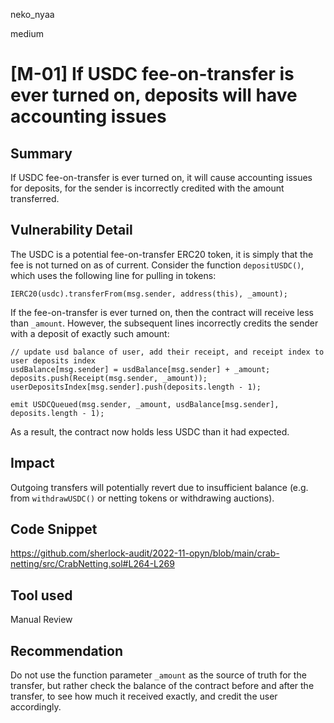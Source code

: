 neko_nyaa

medium

# [M-01] If USDC fee-on-transfer is ever turned on, deposits will have accounting issues

## Summary
If USDC fee-on-transfer is ever turned on, it will cause accounting issues for deposits, for the sender is incorrectly credited with the amount transferred.

## Vulnerability Detail
The USDC is a potential fee-on-transfer ERC20 token, it is simply that the fee is not turned on as of current. Consider the function `depositUSDC()`, which uses the following line for pulling in tokens:

```solidity
IERC20(usdc).transferFrom(msg.sender, address(this), _amount);
```

If the fee-on-transfer is ever turned on, then the contract will receive less than `_amount`. However, the subsequent lines incorrectly credits the sender with a deposit of exactly such amount:

```solidity
// update usd balance of user, add their receipt, and receipt index to user deposits index
usdBalance[msg.sender] = usdBalance[msg.sender] + _amount;
deposits.push(Receipt(msg.sender, _amount));
userDepositsIndex[msg.sender].push(deposits.length - 1);

emit USDCQueued(msg.sender, _amount, usdBalance[msg.sender], deposits.length - 1);
```

As a result, the contract now holds less USDC than it had expected.

## Impact
Outgoing transfers will potentially revert due to insufficient balance (e.g. from `withdrawUSDC()` or netting tokens or withdrawing auctions).

## Code Snippet
https://github.com/sherlock-audit/2022-11-opyn/blob/main/crab-netting/src/CrabNetting.sol#L264-L269

## Tool used
Manual Review

## Recommendation
Do not use the function parameter `_amount` as the source of truth for the transfer, but rather check the balance of the contract before and after the transfer, to see how much it received exactly, and credit the user accordingly.
